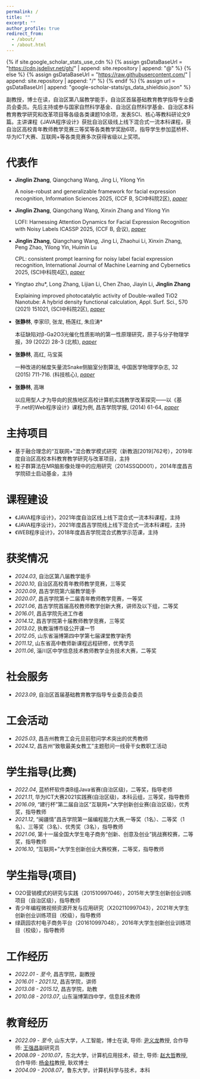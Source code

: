 ```yaml
---
permalink: /
title: ""
excerpt: ""
author_profile: true
redirect_from: 
  - /about/
  - /about.html
---
```


{% if site.google_scholar_stats_use_cdn %}
{% assign gsDataBaseUrl = "https://cdn.jsdelivr.net/gh/" | append: site.repository | append: "@" %}
{% else %}
{% assign gsDataBaseUrl = "https://raw.githubusercontent.com/" | append: site.repository | append: "/" %}
{% endif %}
{% assign url = gsDataBaseUrl | append: "google-scholar-stats/gs_data_shieldsio.json" %}

<span class='anchor' id='about-me'></span>

副教授，博士在读，自治区第八届教学能手，自治区首届基础教育教学指导专业委员会委员。先后主持或参与国家自然科学基金、自治区自然科学基金、自治区本科教育教学研究和改革项目等各级各类课题10余项，发表SCI、核心等教科研论文9篇。主讲课程《JAVA程序设计》获批自治区级线上线下混合式一流本科课程，获自治区高校青年教师教学竞赛三等奖等各类教学奖励6项，指导学生参加蓝桥杯、华为ICT大赛、互联网+等各类竞赛多次获得省级以上奖项。

#  代表作 

-  **Jinglin Zhang**, Qiangchang Wang, Jing Li, Yilong Yin

   A noise-robust and generalizable framework for facial expression recognition, Information Sciences 2025, (CCF B, SCI中科院2区), *[paper](https://www.sciencedirect.com/science/article/abs/pii/S0020025525005894)*

-  **Jinglin Zhang**, Qiangchang Wang, Xinxin Zhang and Yilong Yin

   LOFI: Harnessing Attention Dynamics for Facial Expression Recognition with Noisy Labels ICASSP 2025, (CCF B, 会议), *[paper](https://ieeexplore.ieee.org/abstract/document/10888641)*
   
-  **Jinglin Zhang**, Qiangchang Wang, Jing Li, Zhaohui Li, Xinxin Zhang, Peng Zhao, Yilong Yin, Huimin Lu
  
   CPL: consistent prompt learning for noisy label facial expression 
recognition, International Journal of Machine Learning and Cybernetics 2025, (SCI中科院4区), *[paper](https://github.com](https://link.springer.com/article/10.1007/s13042-025-02802-x))*

-  Yingtao zhu*, Long Zhang, Lijian Li, Chen Zhao, Jiayin Li, **Jinglin Zhang**
   
   Explaining improved photocatalytic activity of Double-walled TiO2 Nanotube: A hybrid density functional calculation, Appl. Surf. Sci., 570 (2021) 151021, (SCI中科院2区), *[paper](https://www.sciencedirect.com/science/article/abs/pii/S016943322102078X)*

-  **张静林**, 李家印, 张龙, 杨莲红, 朱应涛*
  
   本征缺陷对β-Ga2O3光催化性质影响的第一性原理研究，原子与分子物理学报，39 (2022) 28-3 (北核), *[paper](https://www.cnki.com.cn/Article/CJFDTotal-YZYF202203004.htm)*
  
-  **张静林**, 高红, 马宝英

   一种改进的梯度矢量流Snake侧脑室分割算法, 中国医学物理学杂志, 32 (2015) 711-716. (科技核心), *[paper](https://www.cnki.com.cn/Article/CJFDTOTAL-YXWZ201505022.htm)*

-  **张静林**, 高琳

   以应用型人才为导向的民族地区高校计算机实践教学改革探究——以《基于.net的Web程序设计》课程为例, 昌吉学院学报, (2014) 61-64, *[paper](https://www.cnki.com.cn/Article/CJFDTotal-CJXY201406013.htm)*

#  主持项目
- 基于融合理念的“互联网+”混合教学模式研究（新教涵[2019]762号），2019年度自治区高校本科教育教学研究与改革项目，主持
- 粒子群算法在MR脑影像处理中的应用研究（2014SSQD001），2014年度昌吉学院硕士启动基金，主持 

#  课程建设
- 《JAVA程序设计》，2021年度自治区线上线下混合式一流本科课程，主持
- 《JAVA程序设计》，2021年度昌吉学院线上线下混合式一流本科课程，主持
- 《WEB程序设计》，2018年度昌吉学院混合式教学示范课，主持

#  获奖情况
- *2024.03*, 自治区第八届教学能手
- *2020.10*, 自治区高校青年教师教学竞赛，三等奖
- *2020.09*, 昌吉学院第六届教学能手
- *2020.07*, 昌吉学院第十二届青年教师教学竞赛，一等奖
- *2021.06*, 昌吉学院首届高校教师教学创新大赛，讲师及以下组，二等奖
- *2016.01*, 昌吉学院先进工作者
- *2014.12*, 昌吉学院第十届教师教学竞赛，三等奖
- *2013.02*, 执教淄博市级公开课一节
- *2012.05*, 山东省淄博第四中学第七届课堂教学新秀
- *2011.12*, 山东省高中教师新课程远程研修，优秀学员
- *2011.06*, 淄川区中学信息技术教师教学业务技术大赛，二等奖

#  社会服务
- *2023.09*, 自治区首届基础教育教学指导专业委员会委员

#  工会活动
- *2025.03*, 昌吉州教育工会元旦前慰问学术突出的优秀教师
- *2024.12*, 昌吉州“致敬最美女教工”主题慰问一线骨干女教职工活动
  
#  学生指导(比赛)
- *2022.04*, 蓝桥杯软件类B组Java省赛(自治区级)，二等奖，指导老师
- *2021.11*, 华为ICT大赛2021实践赛(自治区级)，本科云组，三等奖，指导教师
- *2016.09*, “建行杯”第二届自治区“互联网+”大学创新创业赛(自治区级)，优秀奖，指导教师
- *2021.12*, “闽疆情”昌吉学院第一届编程能力大赛,一等奖（1名）、二等奖（1名）、三等奖（3名）、优秀奖（3名），指导教师
- *2021.06*, 第十一届全国大学生电子商务“创新、创意及创业”挑战赛校赛，二等奖，指导教师
- *2016.10*, “互联网+”大学生创新创业大赛校赛，二等奖，指导教师

# 学生指导(项目)
- O2O营销模式的研究与实践（201510997046），2015年大学生创新创业训练项目（自治区级），指导教师
- 青少年编程微视频资源开发与应用研究（X202110997043），2021年大学生创新创业训练项目（校级），指导教师
- 绿蔬园农村电子商务平台（201610997048），2016年大学生创新创业训练项目（校级），指导教师

#  工作经历
- *2022.01 - 至今*,    昌吉学院，副教授
- *2016.01 - 2021.12*, 昌吉学院，讲师
- *2013.08 - 2015.12*, 昌吉学院，助教
- *2010.08 - 2013.07*, 山东淄博第四中学，信息技术教师

#  教育经历 
- *2022.09 - 至今*,    山东大学，人工智能，博士在读, 导师: [尹义龙](https://faculty.sdu.edu.cn/ylyin/zh_CN/index.htm)教授, 合作导师: [王强昌](https://faculty.sdu.edu.cn/wangqiangchang/zh_CN/index/1520846/list/index.htm)副研究员
- *2008.09 - 2010.07*，东北大学，计算机应用技术，硕士, 导师: [赵大哲](http://www.cse.neu.edu.cn/2019/0312/c6665a159492/page.htm)教授, 合作导师: [杨金柱](http://www.cse.neu.edu.cn/2019/0303/c6664a159432/page.htm)教授, 耿欢博士
- *2004.09 - 2008.07*，鲁东大学，计算机科学与技术，本科

